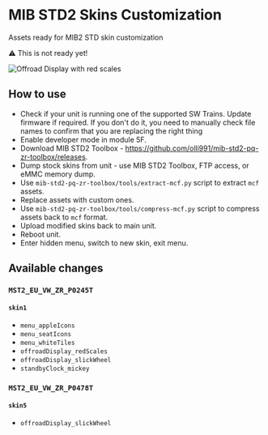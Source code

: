 # MIB STD2 Skins Customization
Assets ready for MIB2 STD skin customization

⚠️ This is not ready yet!

![Offroad Display with red scales](https://raw.githubusercontent.com/mrfixpl/mib-std2-skins-customization/main/previews/SCREENSHOT_CarMainOffroad_redScales.jpg)

## How to use
* Check if your unit is running one of the supported SW Trains. Update firmware if required. If you don't do it, you need to manually check file names to confirm that you are replacing the right thing
* Enable developer mode in module 5F.
* Download MIB STD2 Toolbox - https://github.com/olli991/mib-std2-pq-zr-toolbox/releases.
* Dump stock skins from unit - use MIB STD2 Toolbox, FTP access, or eMMC memory dump.
* Use `mib-std2-pq-zr-toolbox/tools/extract-mcf.py` script to extract `mcf` assets.
* Replace assets with custom ones.
* Use `mib-std2-pq-zr-toolbox/tools/compress-mcf.py` script to compress assets back to `mcf` format.
* Upload modified skins back to main unit.
* Reboot unit.
* Enter hidden menu, switch to new skin, exit menu.

## Available changes
### `MST2_EU_VW_ZR_P0245T`
#### `skin1`
* `menu_appleIcons`
* `menu_seatIcons`
* `menu_whiteTiles`
* `offroadDisplay_redScales`
* `offroadDisplay_slickWheel`
* `standbyClock_mickey`

### `MST2_EU_VW_ZR_P0478T`
#### `skin5`
* `offroadDisplay_slickWheel`
